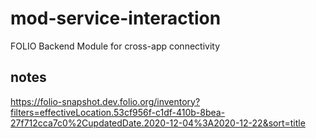 # mod-service-interaction
FOLIO Backend Module for cross-app connectivity


## notes
https://folio-snapshot.dev.folio.org/inventory?filters=effectiveLocation.53cf956f-c1df-410b-8bea-27f712cca7c0%2CupdatedDate.2020-12-04%3A2020-12-22&sort=title
